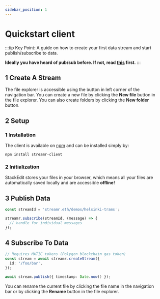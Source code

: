 ```yaml
---
sidebar_position: 1
---
```


# Quickstart client

:::tip Key Point:
A guide on how to create your first data stream and start publish/subscribe to data.

**Ideally you have heard of pub/sub before. If not, read [this](./main-concepts/pub-sub.md) first.**
:::

## 1 Create A Stream

The file explorer is accessible using the button in left corner of the navigation bar. You can create a new file by clicking the **New file** button in the file explorer. You can also create folders by clicking the **New folder** button.

## 2 Setup

### 1 Installation

The client is available on [npm](https://www.npmjs.com/package/streamr-client) and can be installed simply by:

```
npm install streamr-client
```

### 2 Initialization

StackEdit stores your files in your browser, which means all your files are automatically saved locally and are accessible **offline!**

## 3 Publish Data

```ts
const streamId = 'streamr.eth/demos/helsinki-trams';

streamr.subscribe(streamId, (message) => {
  // handle for individual messages
});
```

## 4 Subscribe To Data

```ts
// Requires MATIC tokens (Polygon blockchain gas token)
const stream = await streamr.createStream({
  id: '/foo/bar',
});

await stream.publish({ timestamp: Date.now() });
```

You can rename the current file by clicking the file name in the navigation bar or by clicking the **Rename** button in the file explorer.
